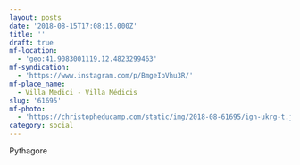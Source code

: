 ```yaml
---
layout: posts
date: '2018-08-15T17:08:15.000Z'
title: ''
draft: true
mf-location:
  - 'geo:41.9083001119,12.4823299463'
mf-syndication:
  - 'https://www.instagram.com/p/BmgeIpVhu3R/'
mf-place_name:
  - Villa Medici - Villa Médicis
slug: '61695'
mf-photo:
  - 'https://christopheducamp.com/static/img/2018-08-61695/ign-ukrg-t.jpg'
category: social
---
```

Pythagore
